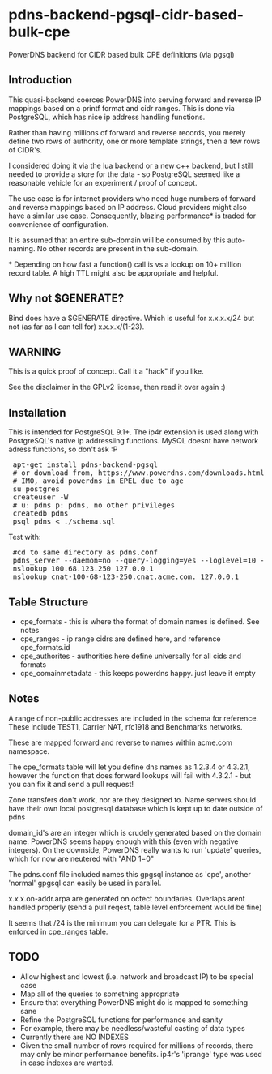 # pdns-backend-pgsql-cidr-based-bulk-cpe
PowerDNS backend for CIDR based bulk CPE definitions (via pgsql)

Introduction
------------

This quasi-backend coerces PowerDNS into serving forward and reverse IP
mappings based on a printf format and cidr ranges. This is done via PostgreSQL,
which has nice ip address handling functions.

Rather than having millions of forward and reverse records, you merely define
two rows of authority, one or more template strings, then a few rows of CIDR's.

I considered doing it via the lua backend or a new c++ backend, but I still
needed to provide a store for the data - so PostgreSQL seemed like a reasonable
vehicle for an experiment / proof of concept.

The use case is for internet providers who need huge numbers of forward and
reverse mappings based on IP address. Cloud providers might also have a similar
use case. Consequently, blazing performance* is traded for convenience of
configuration.

It is assumed that an entire sub-domain will be consumed by this auto-naming.
No other records are present in the sub-domain.

\* Depending on how fast a function() call is vs a lookup on 10+ million
record table. A high TTL might also be appropriate and helpful.

Why not $GENERATE?
------------------

Bind does have a $GENERATE directive. Which is useful for x.x.x.x/24 but
not (as far as I can tell for) x.x.x.x/(1-23).

WARNING
-------

This is a quick proof of concept. Call it a "hack" if you like.

See the disclaimer in the GPLv2 license, then read it over again :)

Installation
------------

This is intended for PostgreSQL 9.1+. The ip4r extension is used
along with PostgreSQL's native ip addressiing functions. MySQL
doesnt have network adress functions, so don't ask :P

<pre>
 apt-get install pdns-backend-pgsql
 # or download from, https://www.powerdns.com/downloads.html
 # IMO, avoid powerdns in EPEL due to age
 su postgres
 createuser -W
 # u: pdns p: pdns, no other privileges
 createdb pdns
 psql pdns < ./schema.sql
</pre>

Test with:

<pre>
 #cd to same directory as pdns.conf
 pdns_server --daemon=no --query-logging=yes --loglevel=10 --config-dir=.
 nslookup 100.68.123.250 127.0.0.1
 nslookup cnat-100-68-123-250.cnat.acme.com. 127.0.0.1
</pre>

Table Structure
---------------

 * cpe_formats - this is where the format of domain names is defined. See notes
 * cpe_ranges - ip range cidrs are defined here, and reference cpe_formats.id
 * cpe_authorites - authorities here define universally for all cids and formats
 * cpe_comainmetadata - this keeps powerdns happy. just leave it empty

Notes
-----

A range of non-public addresses are included in the schema for reference.
These include TEST1, Carrier NAT, rfc1918 and Benchmarks networks.

These are mapped forward and reverse to names within acme.com namespace.

The cpe_formats table will let you define dns names as 1.2.3.4 or 4.3.2.1,
however the function that does forward lookups will fail with 4.3.2.1 -
but you can fix it and send a pull request!

Zone transfers don't work, nor are they designed to. Name servers should have
their own local postgresql database which is kept up to date outside of pdns

domain_id's are an integer which is crudely generated based on the domain name.
PowerDNS seems happy enough with this (even with negative integers). On the
downside, PowerDNS really wants to run 'update' queries, which for now are
neutered with "AND 1=0"

The pdns.conf file included names this gpgsql instance as 'cpe', another
'normal' gpgsql can easily be used in parallel.

x.x.x.on-addr.arpa are generated on octect boundaries. Overlaps arent handled
properly (send a pull reqest, table level enforcement would be fine)

It seems that /24 is the minimum you can delegate for a PTR. This is enforced
in cpe_ranges table.

TODO
----

* Allow highest and lowest (i.e. network and broadcast IP) to be special case
* Map all of the queries to something appropriate
* Ensure that everything PowerDNS might do is mapped to something sane
* Refine the PostgreSQL functions for performance and sanity
* For example, there may be needless/wasteful casting of data types
* Currently there are NO INDEXES
* Given the small number of rows required for millions of records, there may
  only be minor performance benefits. ip4r's 'iprange' type was used in case
  indexes are wanted.
